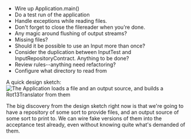 * Wire up Application.main()
* Do a test run of the application
* Handle exceptions while reading files.
* Don't forget to close the filereader when you're done.
* Any magic around flushing of output streams?
* Missing files?
* Should it be possible to use an Input more than once?
* Consider the duplication between InputTest and InputRepositoryContract. Anything to be done?
* Review rules--anything need refactoring?
* Configure what directory to read from

A quick design sketch:
![The Application loads a file and an output source, and builds a Rot13Translator from them](http://www.diagrammr.com/png?key=dG6ESsAeogH)

The big discovery from the design sketch right now is that we're going to have a repository of some
sort to provide files, and an output source of some sort to print to. We can wire fake versions of
them into the acceptance test already, even without knowing quite what's demanded of them.
